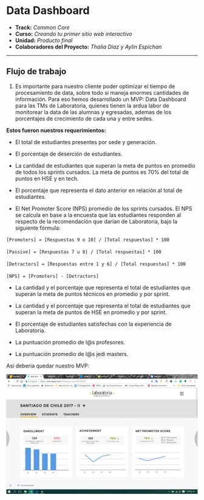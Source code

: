 # Data Dashboard

* **Track:** _Common Core_
* **Curso:** _Creando tu primer sitio web interactivo_
* **Unidad:** _Producto final_
* **Colaboradores del Proyecto:** _Thalia Diaz y Aylin Espichan_

***

## Flujo de trabajo

1. Es importante para nuestro cliente poder optimizar el tiempo de procesamiento de data, sobre todo si maneja enormes cantidades de información. Para eso hemos desarrollado un MVP: Data Dashboard para las TMs de Laboratoria, quienes tienen la ardua labor de monitorear la data de las alumnas y egresadas, ademas de los porcentajes de crecimiento de cada una y entre sedes.

**Estos fueron nuestros requerimientos:**
+ El total de estudiantes presentes por sede y generación.
+ El porcentaje de deserción de estudiantes.
+ La cantidad de estudiantes que superan la meta de puntos en promedio de todos los sprints cursados. La meta de puntos es 70% del total de puntos en HSE y en tech.
+ El porcentaje que representa el dato anterior en relación al total de estudiantes.

+ El Net Promoter Score (NPS) promedio de los sprints cursados. El NPS se calcula en base a la encuesta que las estudiantes responden al respecto de la recomendación que darían de Laboratoria, bajo la siguiente fórmula:

 ~~~
 [Promoters] = [Respuestas 9 o 10] / [Total respuestas] * 100

[Passive] = [Respuestas 7 u 8] / [Total respuestas] * 100

[Detractors] = [Respuestas entre 1 y 6] / [Total respuestas] * 100

[NPS] = [Promoters] - [Detractors]
~~~

+ La cantidad y el porcentaje que representa el total de estudiantes que superan la meta de puntos técnicos en promedio y por sprint.

+ La cantidad y el porcentaje que representa el total de estudiantes que superan la meta de puntos de HSE en promedio y por sprint.

+ El porcentaje de estudiantes satisfechas con la experiencia de Laboratoria.

+ La puntuación promedio de l@s profesores.

+ La puntuación promedio de l@s jedi masters.

Así deberia quedar nuestro MVP:

![referencia](assets/images/reference.png)